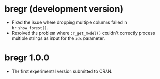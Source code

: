 # bregr (development version)

* Fixed the issue where dropping multiple columns failed in `br_show_forest()`.
* Resolved the problem where `br_get_model()` couldn't correctly process multiple strings as input for the `idx` parameter.

# bregr 1.0.0

* The first experimental version submitted to CRAN.

